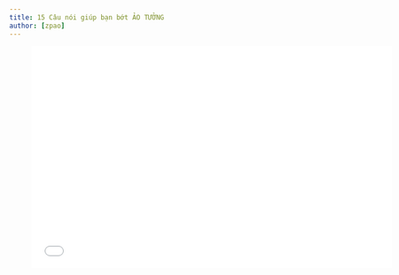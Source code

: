 ```yaml
---
title: 15 Câu nói giúp bạn bớt ẢO TƯỞNG
author: [zpao]
---
```






<figure><iframe width="650" height="400" src="//www.youtube-nocookie.com/embed/0Hcq_gMvFI8" frameborder="0" allowfullscreen></iframe></figure>